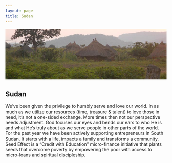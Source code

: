 ```yaml
---
layout: page
title: Sudan
---
```


<img class="banner" src="/img/sudan.jpg" alt="Juba, South Sudan" />

## Sudan

We’ve been given the privilege to humbly serve and love our world. In as much as we utilize our resources (time, treasure & talent) to love those in need, it’s not a one-sided exchange. More times then not our perspective needs adjustment.  God focuses our eyes and bends our ears to who He is and what He’s truly about as we serve people in other parts of the world. For the past year we have been actively supporting entrepreneurs in South Sudan.  It starts with a life, impacts a family and transforms a community.  Seed Effect is a “Credit with Education” micro-finance initiative that plants seeds that overcome poverty by empowering the poor with access to micro-loans and spiritual discipleship.
